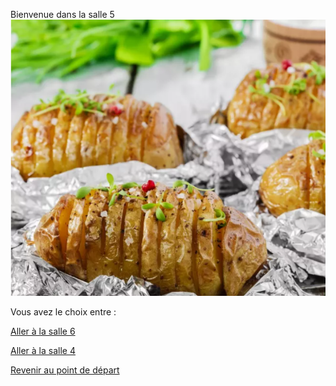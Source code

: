 
Bienvenue dans la salle 5
![alt text](/images/Plat3.png)



Vous avez le choix entre :


[Aller à la salle 6](https://github.com/cfourcaud/TP2_Groupe3/blob/main/Salle6.md "Salle 6")

[Aller à la salle 4](https://github.com/cfourcaud/TP2_Groupe3/blob/main/Salle4.md "Salle 4")



[Revenir au point de départ](https://github.com/cfourcaud/TP2_GRP3_Labyrinthe/blob/main/index.md "Revenir au point de départ")
